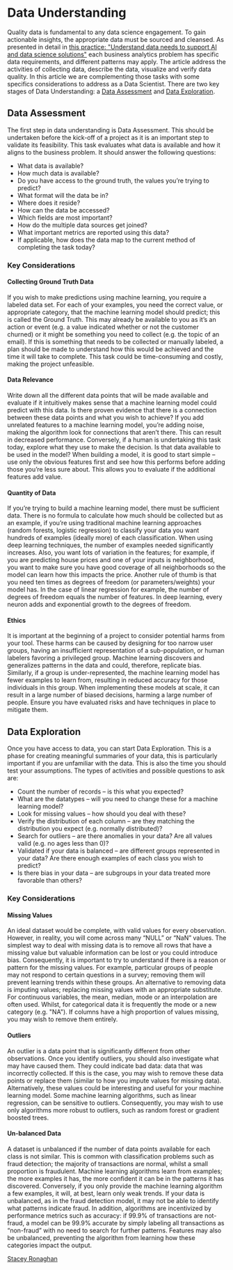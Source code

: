 # Data Understanding

Quality data is fundamental to any data science engagement. To gain actionable insights, the appropriate data must be sourced and cleansed. As presented in detail in [this practice: "Understand data needs to support AI and data science solutions"](https://cloudcontent.mybluemix.net/garage/method/practices/think/data-needs-for-ai-data-science) each business analytics problem has specific data requirements, and different patterns may apply. The article address the activities of collecting data, describe the data, visualize and verify data quality. In this article we are complementing those tasks with some specifics considerations to address as a Data Scientist. There are two key stages of Data Understanding: a [Data Assessment](#data-assessment) and [Data Exploration](#data-exploration).

## Data Assessment

The first step in data understanding is Data Assessment. This should be undertaken before the kick-off of a project as it is an important step to validate its feasibility. This task evaluates what data is available and how it aligns to the business problem. It should answer the following questions:

* What data is available?
* How much data is available?
* Do you have access to the ground truth, the values you’re trying to predict?
* What format will the data be in?
* Where does it reside?
* How can the data be accessed?
* Which fields are most important?
* How do the multiple data sources get joined?
* What important metrics are reported using this data?
* If applicable, how does the data map to the current method of completing the task today?

### Key Considerations
 
#### Collecting Ground Truth Data

If you wish to make predictions using machine learning, you require a labeled data set. For each of your examples, you need the correct value, or appropriate category, that the machine learning model should predict; this is called the Ground Truth. This may already be available to you as it’s an action or event (e.g. a value indicated whether or not the customer churned) or it might be something you need to collect (e.g. the topic of an email). If this is something that needs to be collected or manually labeled, a plan should be made to understand how this would be achieved and the time it will take to complete. This task could be time-consuming and costly, making the project unfeasible.
 
#### Data Relevance 

Write down all the different data points that will be made available and evaluate if it intuitively makes sense that a machine learning model could predict with this data. Is there proven evidence that there is a connection between these data points and what you wish to achieve? If you add unrelated features to a machine learning model, you’re adding noise, making the algorithm look for connections that aren’t there. This can result in decreased performance. Conversely, if a human is undertaking this task today, explore what they use to make the decision. Is that data available to be used in the model? When building a model, it is good to start simple – use only the obvious features first and see how this performs before adding those you’re less sure about. This allows you to evaluate if the additional features add value.
 
#### Quantity of Data

If you’re trying to build a machine learning model, there must be sufficient data. There is no formula to calculate how much should be collected but as an example, if you’re using traditional machine learning approaches (random forests, logistic regression) to classify your data you want hundreds of examples (ideally more) of each classification. When using deep learning techniques, the number of examples needed significantly increases. Also, you want lots of variation in the features; for example, if you are predicting house prices and one of your inputs is neighborhood, you want to make sure you have good coverage of all neighborhoods so the model can learn how this impacts the price. Another rule of thumb is that you need ten times as degrees of freedom (or parameters/weights) your model has. In the case of linear regression for example, the number of degrees of freedom equals the number of features. In deep learning, every neuron adds and exponential growth to the degrees of freedom.
 
#### Ethics

It is important at the beginning of a project to consider potential harms from your tool. These harms can be caused by designing for too narrow user groups, having an insufficient representation of a sub-population, or human labelers favoring a privileged group. Machine learning discovers and generalizes patterns in the data and could, therefore, replicate bias. Similarly, if a group is under-represented, the machine learning model has fewer examples to learn from, resulting in reduced accuracy for those individuals in this group. When implementing these models at scale, it can result in a large number of biased decisions, harming a large number of people. Ensure you have evaluated risks and have techniques in place to mitigate them.
 
## Data Exploration

Once you have access to data, you can start Data Exploration. This is a phase for creating meaningful summaries of your data, this is particularly important if you are unfamiliar with the data. This is also the time you should test your assumptions. The types of activities and possible questions to ask are:

* Count the number of records – is this what you expected?
* What are the datatypes – will you need to change these for a machine learning model?
* Look for missing values – how should you deal with these?
* Verify the distribution of each column – are they matching the distribution you expect (e.g. normally distributed)?
* Search for outliers – are there anomalies in your data? Are all values valid (e.g. no ages less than 0)?
* Validated if your data is balanced – are different groups represented in your data? Are there enough examples of each class you wish to predict?
* Is there bias in your data – are subgroups in your data treated more favorable than others?
 
### Key Considerations
 
#### Missing Values

An ideal dataset would be complete, with valid values for every observation. However, in reality, you will come across many “NULL” or “NaN” values. The simplest way to deal with missing data is to remove all rows that have a missing value but valuable information can be lost or you could introduce bias. Consequently, it is important to try to understand if there is a reason or pattern for the missing values. For example, particular groups of people may not respond to certain questions in a survey; removing them will prevent learning trends within these groups.  An alternative to removing data is imputing values; replacing missing values with an appropriate substitute. For continuous variables, the mean, median, mode or an interpolation are often used. Whilst, for categorical data it is frequently the mode or a new category (e.g. "NA"). If columns have a high proportion of values missing, you may wish to remove them entirely. 

#### Outliers

An outlier is a data point that is significantly different from other observations. Once you identify outliers, you should also investigate what may have caused them. They could indicate bad data: data that was incorrectly collected. If this is the case, you may wish to remove these data points or replace them (similar to how you impute values for missing data). Alternatively, these values could be interesting and useful for your machine learning model. Some machine learning algorithms, such as linear regression, can be sensitive to outliers. Consequently, you may wish to use only algorithms more robust to outliers, such as random forest or gradient boosted trees.

#### Un-balanced Data

A dataset is unbalanced if the number of data points available for each class is not similar. This is common with classification problems such as fraud detection; the majority of transactions are normal, whilst a small proportion is fraudulent. Machine learning algorithms learn from examples; the more examples it has, the more confident it can be in the patterns it has discovered. Conversely, if you only provide the machine learning algorithm a few examples, it will, at best, learn only weak trends. If your data is unbalanced, as in the fraud detection model, it may not be able to identify what patterns indicate fraud. In addition, algorithms are incentivized by performance metrics such as accuracy: if 99.9% of transactions are not-fraud, a model can be 99.9% accurate by simply labeling all transactions as “non-fraud” with no need to search for further patterns. Features may also be unbalanced, preventing the algorithm from learning how these categories impact the output. 


[Stacey Ronaghan](https://www.linkedin.com/in/staceyronaghan/)